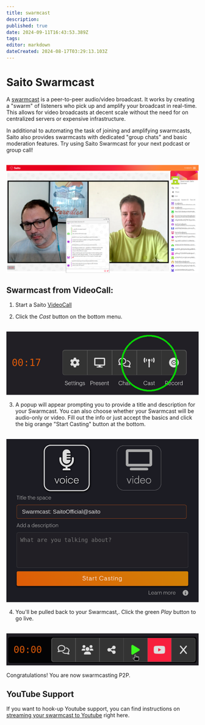 ```yaml
---
title: swarmcast
description: 
published: true
date: 2024-09-11T16:43:53.389Z
tags: 
editor: markdown
dateCreated: 2024-08-17T03:29:13.103Z
---
```


# Saito Swarmcast

A [swarmcast](https://saito.io/swarmcast) is a peer-to-peer audio/video broadcast. It works by creating a "swarm" of listeners who pick up and amplify your broadcast in real-time. This allows for video broadcasts at decent scale without the need for on centralized servers or expensive infrastructure.

In additional to automating the task of joining and amplifying swarmcasts, Saito also provides swarmcasts with dedicated "group chats" and basic moderation features. Try using Saito Swarmcast for your next podcast or group call!

<br/>
<img src="/swarmcast-chat.png" style="width:600px" />
          
## Swarmcast from VideoCall:

1. Start a Saito [VideoCall](https://saito.io/videocall/)

2. Click the *Cast* button on the bottom menu.

<br />
<img src="/step1-cast-circle-small.png" style="width:600px" />

3.  A popup will appear prompting you to provide a title and description for your Swarmcast. You can also choose whether your Swarmcast will be audio-only or video. Fill out the info or just accept the basics and click the big orange "Start Casting" button at the bottom.

<br />
<img src="/step2-namecast-small.png" style="width:600px" />

4. You'll be pulled back to your Swarmcast,. Click the green *Play* button to go live.

<br />
<img src="/hit-play-swarmcast.png" style="width:600px" />

Congratulations! You are now swarmcasting P2P.

## YouTube Support

If you want to hook-up Youtube support, you can find instructions on [streaming your swarmcast to Youtube](/tech/applications/swarmcast/youtube) right here.


